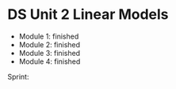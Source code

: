 # DS Unit 2 Linear Models

- Module 1: finished
- Module 2: finished
- Module 3: finished
- Module 4: finished

Sprint:
